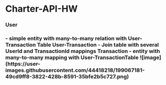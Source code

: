 # Charter-API-HW


<h3>User<h3/> - simple entity with many-to-many relation with User-Transaction Table
User-Transaction - Join table with several UserId and TransactionId mappings
Transaction - entity with many-to-many mapping with User-TransactionTable
![image](https://user-images.githubusercontent.com/44418218/199067181-49cd9ff8-3822-428b-8591-35bfe2b5c727.png)
